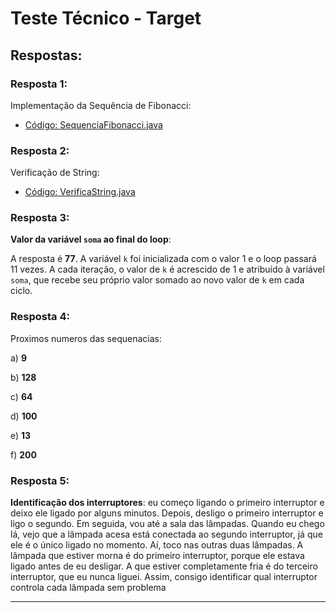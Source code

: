 # Teste Técnico - Target

## Respostas:

### Resposta 1:
Implementação da Sequência de Fibonacci:

- [Código: SequenciaFibonacci.java](https://github.com/teuac/teste-tecnico-target/blob/main/src/main/java/com/teuac/testes/SequenciaFibonacci.java)

### Resposta 2:
Verificação de String:

- [Código: VerificaString.java](https://github.com/teuac/teste-tecnico-target/blob/main/src/main/java/com/teuac/testes/VerificaString.java)

### Resposta 3:
**Valor da variável `soma` ao final do loop**: 

A resposta é **77**. A variável `k` foi inicializada com o valor 1 e o loop passará 11 vezes. A cada iteração, o valor de `k` é acrescido de 1 e atribuído à variável `soma`, que recebe seu próprio valor somado ao novo valor de `k` em cada ciclo.

### Resposta 4:
Proximos numeros das sequenacias:

a) **9**

b) **128**

c) **64**

d) **100**

e) **13**

f) **200**

### Resposta 5:
**Identificação dos interruptores**:
eu começo ligando o primeiro interruptor e deixo ele ligado por alguns minutos. Depois, desligo o primeiro interruptor e ligo o segundo. 
Em seguida, vou até a sala das lâmpadas. Quando eu chego lá, vejo que a lâmpada acesa está conectada ao segundo interruptor, já que ele é o único ligado no momento. 
Aí, toco nas outras duas lâmpadas. A lâmpada que estiver morna é do primeiro interruptor, porque ele estava ligado antes de eu desligar. A que estiver completamente fria é do terceiro interruptor, que eu nunca liguei. 
Assim, consigo identificar qual interruptor controla cada lâmpada sem problema


---
